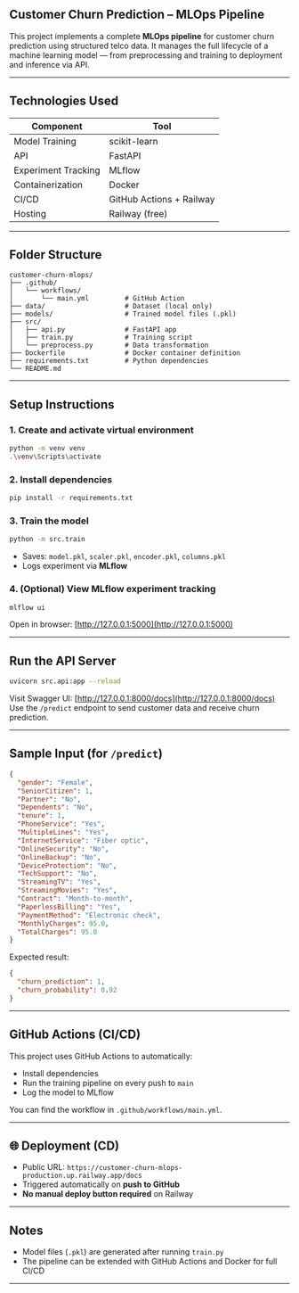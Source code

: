 ## Customer Churn Prediction – MLOps Pipeline

This project implements a complete **MLOps pipeline** for customer churn prediction using structured telco data. It manages the full lifecycle of a machine learning model — from preprocessing and training to deployment and inference via API.

---

## Technologies Used

| Component          | Tool                |
|--------------------|---------------------|
| Model Training     | scikit-learn        |
| API                | FastAPI             |
| Experiment Tracking| MLflow              |
| Containerization   | Docker              |
| CI/CD              | GitHub Actions + Railway |
| Hosting            | Railway (free)      |

---

## Folder Structure

```
customer-churn-mlops/
├── .github/
│   └── workflows/
│       └── main.yml         # GitHub Action
├── data/                    # Dataset (local only)
├── models/                  # Trained model files (.pkl)
├── src/
│   ├── api.py               # FastAPI app
│   ├── train.py             # Training script
│   └── preprocess.py        # Data transformation
├── Dockerfile               # Docker container definition
├── requirements.txt         # Python dependencies
└── README.md
```

---

## Setup Instructions

### 1. Create and activate virtual environment
```bash
python -m venv venv
.\venv\Scripts\activate
```

### 2. Install dependencies
```bash
pip install -r requirements.txt
```

### 3. Train the model
```bash
python -m src.train
```
- Saves: `model.pkl`, `scaler.pkl`, `encoder.pkl`, `columns.pkl`
- Logs experiment via **MLflow**

### 4. (Optional) View MLflow experiment tracking
```bash
mlflow ui
```
Open in browser: [http://127.0.0.1:5000](http://127.0.0.1:5000)

---

## Run the API Server

```bash
uvicorn src.api:app --reload
```

Visit Swagger UI: [http://127.0.0.1:8000/docs](http://127.0.0.1:8000/docs)  
Use the `/predict` endpoint to send customer data and receive churn prediction.

---

## Sample Input (for `/predict`)

```json
{
  "gender": "Female",
  "SeniorCitizen": 1,
  "Partner": "No",
  "Dependents": "No",
  "tenure": 1,
  "PhoneService": "Yes",
  "MultipleLines": "Yes",
  "InternetService": "Fiber optic",
  "OnlineSecurity": "No",
  "OnlineBackup": "No",
  "DeviceProtection": "No",
  "TechSupport": "No",
  "StreamingTV": "Yes",
  "StreamingMovies": "Yes",
  "Contract": "Month-to-month",
  "PaperlessBilling": "Yes",
  "PaymentMethod": "Electronic check",
  "MonthlyCharges": 95.0,
  "TotalCharges": 95.0
}
```

Expected result:
```json
{
  "churn_prediction": 1,
  "churn_probability": 0.92
}
```

---

## GitHub Actions (CI/CD)

This project uses GitHub Actions to automatically:
- Install dependencies
- Run the training pipeline on every push to `main`
- Log the model to MLflow

You can find the workflow in `.github/workflows/main.yml`.

---

## 🌐 Deployment (CD)

- Public URL: `https://customer-churn-mlops-production.up.railway.app/docs`
- Triggered automatically on **push to GitHub**
- **No manual deploy button required** on Railway

---

## Notes

- Model files (`.pkl`) are generated after running `train.py`
- The pipeline can be extended with GitHub Actions and Docker for full CI/CD

---